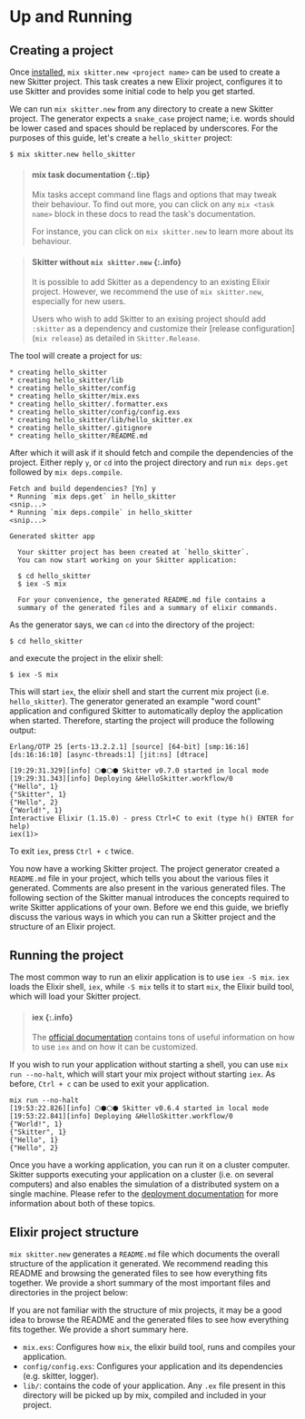 # Up and Running

## Creating a project

Once [installed](installation.html#skitter), `mix skitter.new <project name>`
can be used to create a new Skitter project. This task creates a new Elixir
project, configures it to use Skitter and provides some initial code to help
you get started.

We can run `mix skitter.new` from any directory to create a new Skitter project.
The generator expects a `snake_case` project name; i.e. words should be lower
cased and spaces should be replaced by underscores. For the purposes of this
guide, let's create a `hello_skitter` project:

```
$ mix skitter.new hello_skitter
```

> #### mix task documentation {:.tip}
>
> Mix tasks accept command line flags and options that may tweak their
> behaviour. To find out more, you can click on any `mix <task name>` block in
> these docs to read the task's documentation.
>
> For instance, you can click on `mix skitter.new` to learn more about its
> behaviour.

> #### Skitter without `mix skitter.new` {:.info}
>
> It is possible to add Skitter as a dependency to an existing Elixir project.
> However, we recommend the use of `mix skitter.new`, especially for new users.
>
> Users who wish to add Skitter to an exising project should add `:skitter` as
> a dependency and customize their [release configuration](`mix release`) as
> detailed in `Skitter.Release`.

The tool will create a project for us:

```text
* creating hello_skitter
* creating hello_skitter/lib
* creating hello_skitter/config
* creating hello_skitter/mix.exs
* creating hello_skitter/.formatter.exs
* creating hello_skitter/config/config.exs
* creating hello_skitter/lib/hello_skitter.ex
* creating hello_skitter/.gitignore
* creating hello_skitter/README.md
```


After which it will ask if it should fetch and compile the dependencies of the
project. Either reply `y`, or `cd` into the project directory and run `mix
deps.get` followed by `mix deps.compile`.

```text
Fetch and build dependencies? [Yn] y
* Running `mix deps.get` in hello_skitter
<snip...>
* Running `mix deps.compile` in hello_skitter
<snip...>

Generated skitter app

  Your skitter project has been created at `hello_skitter`.
  You can now start working on your Skitter application:

  $ cd hello_skitter
  $ iex -S mix

  For your convenience, the generated README.md file contains a
  summary of the generated files and a summary of elixir commands.
```

As the generator says, we can `cd` into the directory of the project:

```shell
$ cd hello_skitter
```

and execute the project in the elixir shell:

```shell
$ iex -S mix
```

This will start `iex`, the elixir shell and start the current mix project (i.e.
`hello_skitter`). The generator generated an example "word count" application
and configured Skitter to automatically deploy the application when started.
Therefore, starting the project will produce the following output:

```text
Erlang/OTP 25 [erts-13.2.2.1] [source] [64-bit] [smp:16:16] [ds:16:16:10] [async-threads:1] [jit:ns] [dtrace]

[19:29:31.329][info] ⬡⬢⬡⬢ Skitter v0.7.0 started in local mode
[19:29:31.343][info] Deploying &HelloSkitter.workflow/0
{"Hello", 1}
{"Skitter", 1}
{"Hello", 2}
{"World!", 1}
Interactive Elixir (1.15.0) - press Ctrl+C to exit (type h() ENTER for help)
iex(1)>
```

To exit `iex`, press `Ctrl + c` twice.

You now have a working Skitter project. The project generator created a
`README.md` file in your project, which tells you about the various files it
generated. Comments are also present in the various generated files. The
following section of the Skitter manual introduces the concepts required to
write Skitter applications of your own. Before we end this guide, we briefly
discuss the various ways in which you can run a Skitter project and the
structure of an Elixir project.

## Running the project

The most common way to run an elixir application is to use `iex -S mix`. `iex`
loads the Elixir shell, `iex`, while `-S mix` tells it to start `mix`, the
Elixir build tool, which will load your Skitter project.

> #### iex {:.info}
>
> The [official documentation](`IEx`) contains tons of useful information on
> how to use `iex` and on how it can be customized.

If you wish to run your application without starting a shell, you can use
`mix run --no-halt`, which will start your mix project without starting `iex`.
As before, `Ctrl + c` can be used to exit your application.

```text
mix run --no-halt
[19:53:22.826][info] ⬡⬢⬡⬢ Skitter v0.6.4 started in local mode
[19:53:22.841][info] Deploying &HelloSkitter.workflow/0
{"World!", 1}
{"Skitter", 1}
{"Hello", 1}
{"Hello", 2}
```

Once you have a working application, you can run it on a cluster computer.
Skitter supports executing your application on a cluster (i.e. on several
computers) and also enables the simulation of a distributed system on a single
machine. Please refer to the [deployment documentation](deployment.html) for
more information about both of these topics.

## Elixir project structure

`mix skitter.new` generates a `README.md` file which documents the overall
structure of the application it generated. We recommend reading this README and
browsing the generated files to see how everything fits together. We provide a
short summary of the most important files and directories in the project below:

If you are not familiar with the structure of mix projects, it may be a good
idea to browse the README and the generated files to see how everything fits
together. We provide a short summary here.
* `mix.exs`: Configures how `mix`, the elixir build tool, runs and compiles
  your application.
* `config/config.exs`: Configures your application and its dependencies (e.g.
  skitter, logger).
* `lib/`: contains the code of your application. Any `.ex` file present in
  this directory will be picked up by mix, compiled and included in your
  project.
